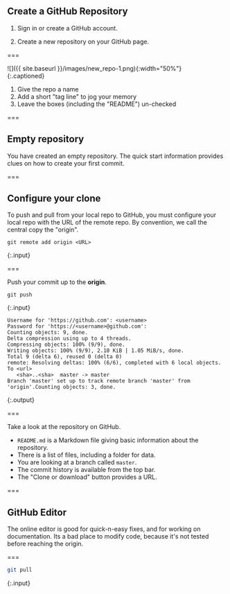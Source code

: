 ---
---

## Create a GitHub Repository

1. Sign in or create a GitHub account.

2. Create a new repository on your GitHub page.

===

![]({{ site.baseurl }}/images/new_repo-1.png){:width="50%"}  
{:.captioned}

1. Give the repo a name
1. Add a short "tag line" to jog your memory
1. Leave the boxes (including the "README") un-checked

===

## Empty repository

You have created an empty repository. The quick start information provides clues on how to create your first commit.

===

## Configure your clone

To push and pull from your local repo to GitHub, you must configure your local repo with the URL of the remote repo. By convention, we call the central copy the "origin".

~~~
git remote add origin <URL>
~~~
{:.input}

===

Push your commit up to the **origin**.

~~~
git push
~~~
{:.input}
~~~
Username for 'https://github.com': <username>
Password for 'https://<username>@github.com': 
Counting objects: 9, done.
Delta compression using up to 4 threads.
Compressing objects: 100% (9/9), done.
Writing objects: 100% (9/9), 2.10 KiB | 1.05 MiB/s, done.
Total 9 (delta 6), reused 0 (delta 0)
remote: Resolving deltas: 100% (6/6), completed with 6 local objects.
To <url>
   <sha>..<sha>  master -> master
Branch 'master' set up to track remote branch 'master' from 'origin'.Counting objects: 3, done.
~~~
{:.output}

===

Take a look at the repository on GitHub.

- `README.md` is a Markdown file giving basic information about the repository.
- There is a list of files, including a folder for data.
- You are looking at a branch called `master`.
- The commit history is available from the top bar.
- The "Clone or download" button provides a URL.

===

## GitHub Editor

The online editor is good for quick-n-easy fixes, and for working on documentation. Its a bad place to modify code, because it's not tested before reaching the origin.

===

~~~bash
git pull
~~~
{:.input}
